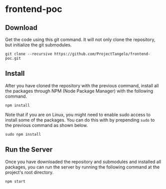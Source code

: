 # frontend-poc

## Download

Get the code using this git command. It will not only clone the repository, but initialize the git submodules.
```
git clone --recursive https://github.com/ProjectTangelo/frontend-poc.git
```

## Install
After you have cloned the repository with the previous command, install all the packages through NPM (Node Package Manager) with the following command.
```
npm install
```

Note that if you are on Linux, you might need to enable sudo access to install some of the packages. You can do this with by prepending ```sudo``` to the previous command as shown below.

```
sudo npm install
```

## Run the Server
Once you have downloaded the repository and submodules and installed all packages, you can run the server by running the following command at the project's root directory.

```
npm start
```
